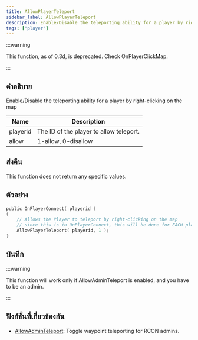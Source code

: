```yaml
---
title: AllowPlayerTeleport
sidebar_label: AllowPlayerTeleport
description: Enable/Disable the teleporting ability for a player by right-clicking on the map.
tags: ["player"]
---
```


:::warning

This function, as of 0.3d, is deprecated. Check OnPlayerClickMap.

:::

## คำอธิบาย

Enable/Disable the teleporting ability for a player by right-clicking on the map

| Name     | Description                             |
| -------- | --------------------------------------- |
| playerid | The ID of the player to allow teleport. |
| allow    | 1-allow, 0-disallow                     |

## ส่งคืน

This function does not return any specific values.

## ตัวอย่าง

```c
public OnPlayerConnect( playerid )
{
    // Allows the Player to teleport by right-clicking on the map
    // since this is in OnPlayerConnect, this will be done for EACH player
    AllowPlayerTeleport( playerid, 1 );
}
```

## บันทึก

:::warning

This function will work only if AllowAdminTeleport is enabled, and you have to be an admin.

:::

## ฟังก์ชั่นที่เกี่ยวข้องกัน

- [AllowAdminTeleport](../../scripting/functions/AllowAdminTeleport.md): Toggle waypoint teleporting for RCON admins.
